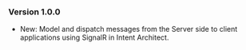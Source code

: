 ### Version 1.0.0

- New: Model and dispatch messages from the Server side to client applications using SignalR in Intent Architect.